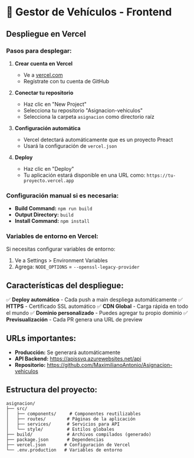 # 🚀 Gestor de Vehículos - Frontend

## Despliegue en Vercel

### Pasos para desplegar:

1. **Crear cuenta en Vercel**
   - Ve a [vercel.com](https://vercel.com)
   - Regístrate con tu cuenta de GitHub

2. **Conectar tu repositorio**
   - Haz clic en "New Project"
   - Selecciona tu repositorio "Asignacion-vehiculos"
   - Selecciona la carpeta `asignacion` como directorio raíz

3. **Configuración automática**
   - Vercel detectará automáticamente que es un proyecto Preact
   - Usará la configuración de `vercel.json`

4. **Deploy**
   - Haz clic en "Deploy"
   - Tu aplicación estará disponible en una URL como: `https://tu-proyecto.vercel.app`

### Configuración manual si es necesaria:

- **Build Command:** `npm run build`
- **Output Directory:** `build`
- **Install Command:** `npm install`

### Variables de entorno en Vercel:

Si necesitas configurar variables de entorno:
1. Ve a Settings > Environment Variables
2. Agrega: `NODE_OPTIONS` = `--openssl-legacy-provider`

## Características del despliegue:

✅ **Deploy automático** - Cada push a main despliega automáticamente
✅ **HTTPS** - Certificado SSL automático
✅ **CDN Global** - Carga rápida en todo el mundo
✅ **Dominio personalizado** - Puedes agregar tu propio dominio
✅ **Previsualización** - Cada PR genera una URL de preview

## URLs importantes:

- **Producción:** Se generará automáticamente
- **API Backend:** https://apissvq.azurewebsites.net/api
- **Repositorio:** https://github.com/MaximilianoAntonio/Asignacion-vehiculos

## Estructura del proyecto:

```
asignacion/
├── src/
│   ├── components/     # Componentes reutilizables
│   ├── routes/        # Páginas de la aplicación
│   ├── services/      # Servicios para API
│   └── style/         # Estilos globales
├── build/             # Archivos compilados (generado)
├── package.json       # Dependencias
├── vercel.json       # Configuración de Vercel
└── .env.production   # Variables de entorno
```
